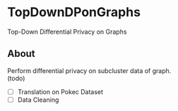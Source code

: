 # TopDownDPonGraphs
Top-Down Differential Privacy on Graphs

## About
Perform differential privacy on subcluster data of graph.<br/>
(todo)

- [ ] Translation on Pokec Dataset
- [ ] Data Cleaning
